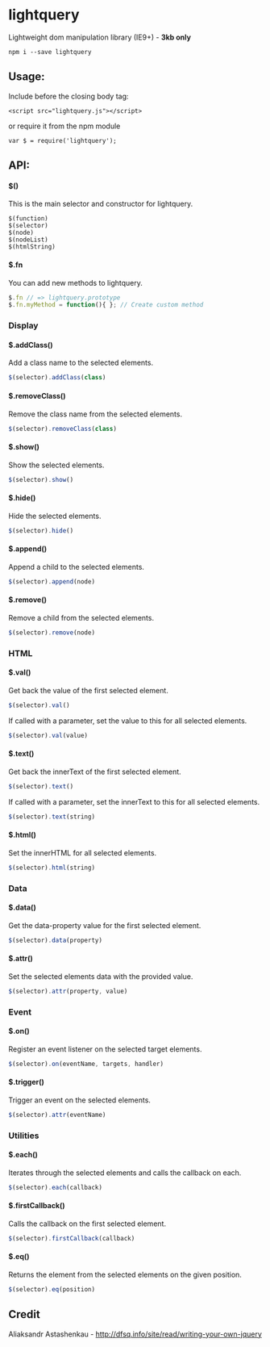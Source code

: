 # lightquery
Lightweight dom manipulation library (IE9+) - **3kb only**
```
npm i --save lightquery
```

## Usage:
Include before the closing body tag:
```
<script src="lightquery.js"></script>
```
or require it from the npm module
```
var $ = require('lightquery');
```

## API:
#### $()

This is the main selector and constructor for lightquery.
```
$(function)
$(selector)
$(node)
$(nodeList)
$(htmlString)
```
#### $.fn
You can add new methods to lightquery.
```js
$.fn // => lightquery.prototype
$.fn.myMethod = function(){ }; // Create custom method
```

### Display
#### $.addClass()
Add a class name to the selected elements.
```js
$(selector).addClass(class)
```
#### $.removeClass()
Remove the class name from the selected elements.
```js
$(selector).removeClass(class)
```
#### $.show()
Show the selected elements.
```js
$(selector).show()
```
#### $.hide()
Hide the selected elements.
```js
$(selector).hide()
```
#### $.append()
Append a child to the selected elements.
```js
$(selector).append(node)
```
#### $.remove()
Remove a child from the selected elements.
```js
$(selector).remove(node)
```

### HTML
#### $.val()
Get back the value of the first selected element.
```js
$(selector).val()
```
If called with a parameter, set the value to this for all selected elements.
```js
$(selector).val(value)
```
#### $.text()
Get back the innerText of the first selected element.
```js
$(selector).text()
```
If called with a parameter, set the innerText to this for all selected elements.
```js
$(selector).text(string)
```
#### $.html()
Set the innerHTML for all selected elements.
```js
$(selector).html(string)
```

### Data
#### $.data()
Get the data-property value for the first selected element.
```js
$(selector).data(property)
```
#### $.attr()
Set the selected elements data with the provided value.
```js
$(selector).attr(property, value)
```

### Event
#### $.on()
Register an event listener on the selected target elements.
```js
$(selector).on(eventName, targets, handler)
```

#### $.trigger()
Trigger an event on the selected elements.
```js
$(selector).attr(eventName)
```

### Utilities
#### $.each()
Iterates through the selected elements and calls the callback on each.
```js
$(selector).each(callback)
```
#### $.firstCallback()
Calls the callback on the first selected element.
```js
$(selector).firstCallback(callback)
```

#### $.eq()
Returns the element from the selected elements on the given position.
```js
$(selector).eq(position)
```

## Credit
Aliaksandr Astashenkau - http://dfsq.info/site/read/writing-your-own-jquery
